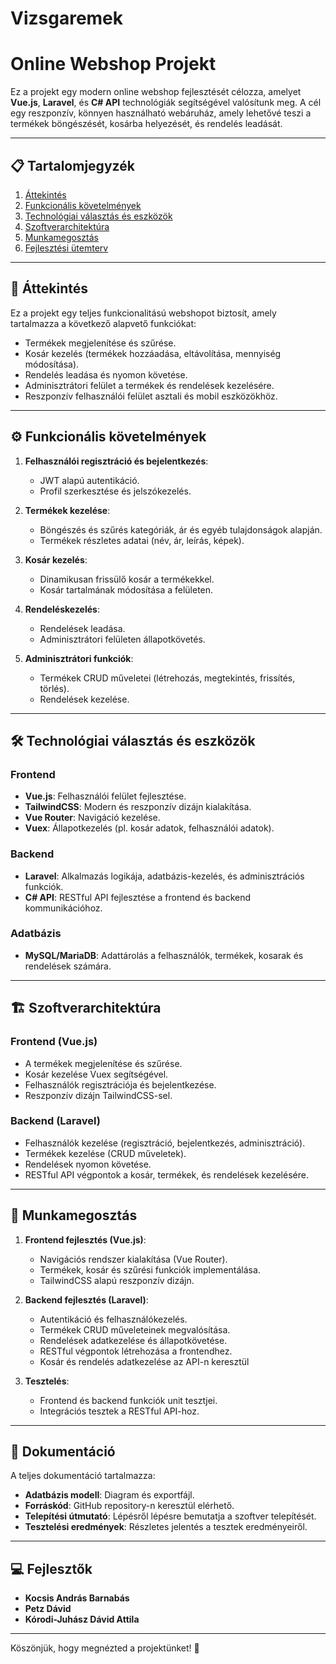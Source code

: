 # Vizsgaremek
# Online Webshop Projekt

Ez a projekt egy modern online webshop fejlesztését célozza, amelyet **Vue.js**, **Laravel**, és **C# API** technológiák segítségével valósítunk meg. A cél egy reszponzív, könnyen használható webáruház, amely lehetővé teszi a termékek böngészését, kosárba helyezését, és rendelés leadását.

---

## 📋 Tartalomjegyzék

1. [Áttekintés](#áttekintés)
2. [Funkcionális követelmények](#funkcionális-követelmények)
3. [Technológiai választás és eszközök](#technológiai-választás-és-eszközök)
4. [Szoftverarchitektúra](#szoftverarchitektúra)
5. [Munkamegosztás](#munkamegosztás)
6. [Fejlesztési ütemterv](#fejlesztési-ütemterv)

---

## 🌟 Áttekintés

Ez a projekt egy teljes funkcionalitású webshopot biztosít, amely tartalmazza a következő alapvető funkciókat:
- Termékek megjelenítése és szűrése.
- Kosár kezelés (termékek hozzáadása, eltávolítása, mennyiség módosítása).
- Rendelés leadása és nyomon követése.
- Adminisztrátori felület a termékek és rendelések kezelésére.
- Reszponzív felhasználói felület asztali és mobil eszközökhöz.

---

## ⚙️ Funkcionális követelmények

1. **Felhasználói regisztráció és bejelentkezés**:
   - JWT alapú autentikáció.
   - Profil szerkesztése és jelszókezelés.

2. **Termékek kezelése**:
   - Böngészés és szűrés kategóriák, ár és egyéb tulajdonságok alapján.
   - Termékek részletes adatai (név, ár, leírás, képek).

3. **Kosár kezelés**:
   - Dinamikusan frissülő kosár a termékekkel.
   - Kosár tartalmának módosítása a felületen.

4. **Rendeléskezelés**:
   - Rendelések leadása.
   - Adminisztrátori felületen állapotkövetés.

5. **Adminisztrátori funkciók**:
   - Termékek CRUD műveletei (létrehozás, megtekintés, frissítés, törlés).
   - Rendelések kezelése.

---

## 🛠️ Technológiai választás és eszközök

### **Frontend**
- **Vue.js**: Felhasználói felület fejlesztése.
- **TailwindCSS**: Modern és reszponzív dizájn kialakítása.
- **Vue Router**: Navigáció kezelése.
- **Vuex**: Állapotkezelés (pl. kosár adatok, felhasználói adatok).

### **Backend**
- **Laravel**: Alkalmazás logikája, adatbázis-kezelés, és adminisztrációs funkciók.
- **C# API**: RESTful API fejlesztése a frontend és backend kommunikációhoz.

### **Adatbázis**
- **MySQL/MariaDB**: Adattárolás a felhasználók, termékek, kosarak és rendelések számára.

---

## 🏗️ Szoftverarchitektúra

### **Frontend (Vue.js)**
- A termékek megjelenítése és szűrése.
- Kosár kezelése Vuex segítségével.
- Felhasználók regisztrációja és bejelentkezése.
- Reszponzív dizájn TailwindCSS-sel.

### **Backend (Laravel)**
- Felhasználók kezelése (regisztráció, bejelentkezés, adminisztráció).
- Termékek kezelése (CRUD műveletek).
- Rendelések nyomon követése.
- RESTful API végpontok a kosár, termékek, és rendelések kezelésére.

---

## 👥 Munkamegosztás

1. **Frontend fejlesztés (Vue.js)**:
   - Navigációs rendszer kialakítása (Vue Router).
   - Termékek, kosár és szűrési funkciók implementálása.
   - TailwindCSS alapú reszponzív dizájn.

2. **Backend fejlesztés (Laravel)**:
   - Autentikáció és felhasználókezelés.
   - Termékek CRUD műveleteinek megvalósítása.
   - Rendelések adatkezelése és állapotkövetése.
   - RESTful végpontok létrehozása a frontendhez.
   - Kosár és rendelés adatkezelése az API-n keresztül

3. **Tesztelés**:
   - Frontend és backend funkciók unit tesztjei.
   - Integrációs tesztek a RESTful API-hoz.

---

## 📄 Dokumentáció

A teljes dokumentáció tartalmazza:
- **Adatbázis modell**: Diagram és exportfájl.
- **Forráskód**: GitHub repository-n keresztül elérhető.
- **Telepítési útmutató**: Lépésről lépésre bemutatja a szoftver telepítését.
- **Tesztelési eredmények**: Részletes jelentés a tesztek eredményeiről.

---

## 💻 Fejlesztők

- **Kocsis András Barnabás** 
- **Petz Dávid** 
- **Kórodi-Juhász Dávid Attila** 

---

Köszönjük, hogy megnézted a projektünket! 🚀
